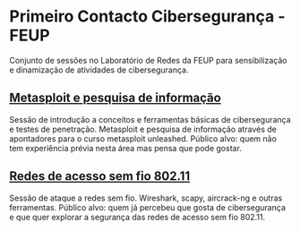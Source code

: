 # Primeiro Contacto Cibersegurança - FEUP 

Conjunto de sessões no Laboratório de Redes da FEUP para sensibilização e dinamização de atividades de cibersegurança.

## [Metasploit e pesquisa de informação](metasploit.md)
Sessão de introdução a conceitos e ferramentas básicas de cibersegurança e testes de penetração. Metasploit e pesquisa de informação através de apontadores para o curso metasploit unleashed. Público alvo: quem não tem experiência prévia nesta área mas pensa que pode gostar. 

##  [Redes de acesso sem fio 802.11](wireless.md)
Sessão de ataque a redes sem fio. Wireshark, scapy, aircrack-ng e outras ferramentas. Público alvo: quem já percebeu que gosta de cibersegurança e que quer explorar a segurança das redes de acesso sem fio 802.11.

